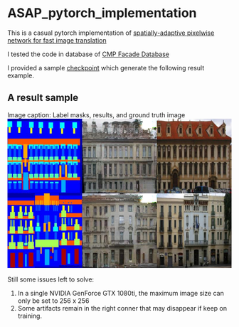 # ASAP_pytorch_implementation
This is a casual pytorch implementation of [spatially-adaptive pixelwise network for fast image translation](https://tamarott.github.io/ASAPNet_web/)

I tested the code in database of [CMP Facade Database](https://cmp.felk.cvut.cz/~tylecr1/facade/)

I provided a sample [checkpoint](https://drive.google.com/drive/folders/1OY7EZjVv7LUrQPRZymd_VlKbzwSLxvyX?usp=sharing) which generate the following result example.

## A result sample
Image caption: Label masks, results, and ground truth image 
![](f3_7.jpg)

Still some issues left to solve:
1. In a single NVIDIA GenForce GTX 1080ti, the maximum image size can only be set to 256 x 256 <br />
2. Some artifacts remain in the right conner that may disappear if keep on training. <br />

